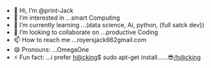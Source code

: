 - 👋 Hi, I’m @print-Jack
- 👀 I’m interested in ...smart Computing
- 🌱 I’m currently learning ...(data science, Ai, python, {full satck dev})
- 💞️ I’m looking to collaborate on ...productive Coding
- 📫 How to reach me ...royersjack662gmail.com
- 😄 Pronouns: ...OmegaOne
- ⚡ Fun fact: ...i prefer <h@cking>$ sudo apt-get install......😎</h@cking>

<!---
print-Jack/print-Jack is a ✨ special ✨ repository because its `README.md` (this file) appears on your GitHub profile.
You can click the Preview link to take a look at your changes.
--->
